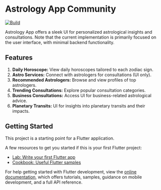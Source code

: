 # Astrology App Community

[![Build](https://github.com/kenresoft/astrology_app/actions/workflows/build.yml/badge.svg)](https://github.com/kenresoft/astrology_app/actions/workflows/build.yml?query=workflow%3ABuild)

Astrology App offers a sleek UI for personalized astrological insights and consultations. 
Note that the current implementation is primarily focused on the user interface, 
with minimal backend functionality.

## Features
1. **Daily Horoscope:** View daily horoscopes tailored to each zodiac sign.
2. **Astro Services:** Connect with astrologers for consultations (UI only).
3. **Recommended Astrologers:** Browse and view profiles of top astrologers.
4. **Trending Consultations:** Explore popular consultation categories.
5. **Business Consultations:** Access UI for business-related astrological advice.
6. **Planetary Transits:** UI for insights into planetary transits and their impacts.

## Getting Started

This project is a starting point for a Flutter application.

A few resources to get you started if this is your first Flutter project:

- [Lab: Write your first Flutter app](https://docs.flutter.dev/get-started/codelab)
- [Cookbook: Useful Flutter samples](https://docs.flutter.dev/cookbook)

For help getting started with Flutter development, view the
[online documentation](https://docs.flutter.dev/), which offers tutorials,
samples, guidance on mobile development, and a full API reference.
